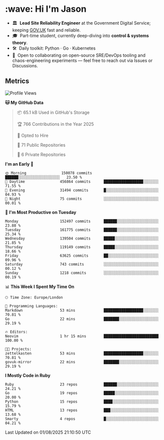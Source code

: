 <h1 align="left" id="jason-title">:wave: Hi I'm Jason</h1>

- 🏛️ &nbsp;**Lead Site Reliability Engineer** at the Government Digital Service; keeping [GOV.UK](https://www.gov.uk/) fast and reliable.
- 🎓 &nbsp;Part-time student, currently deep-diving into **control & systems theory**.  
- 🛠️ &nbsp;Daily toolkit: Python · Go · Kubernetes  
- 🤝 &nbsp;Open to collaborating on open-source SRE/DevOps tooling and chaos-engineering experiments — feel free to reach out via Issues or Discussions.


<h2>Metrics</h2>

<!--START_SECTION:waka-->
![Profile Views](http://img.shields.io/badge/Profile%20Views-2-blue)

**🐱 My GitHub Data** 

> 📦 65.1 kB Used in GitHub's Storage 
 > 
> 🏆 766 Contributions in the Year 2025
 > 
> 💼 Opted to Hire
 > 
> 📜 71 Public Repositories 
 > 
> 🔑 6 Private Repositories 
 > 
**I'm an Early 🐤** 

```text
🌞 Morning                150078 commits      ██████░░░░░░░░░░░░░░░░░░░   23.50 % 
🌆 Daytime                456864 commits      ██████████████████░░░░░░░   71.55 % 
🌃 Evening                31494 commits       █░░░░░░░░░░░░░░░░░░░░░░░░   04.93 % 
🌙 Night                  75 commits          ░░░░░░░░░░░░░░░░░░░░░░░░░   00.01 % 
```
📅 **I'm Most Productive on Tuesday** 

```text
Monday                   152497 commits      ██████░░░░░░░░░░░░░░░░░░░   23.88 % 
Tuesday                  161775 commits      ██████░░░░░░░░░░░░░░░░░░░   25.34 % 
Wednesday                139504 commits      █████░░░░░░░░░░░░░░░░░░░░   21.85 % 
Thursday                 119149 commits      █████░░░░░░░░░░░░░░░░░░░░   18.66 % 
Friday                   63625 commits       ██░░░░░░░░░░░░░░░░░░░░░░░   09.96 % 
Saturday                 743 commits         ░░░░░░░░░░░░░░░░░░░░░░░░░   00.12 % 
Sunday                   1218 commits        ░░░░░░░░░░░░░░░░░░░░░░░░░   00.19 % 
```


📊 **This Week I Spent My Time On** 

```text
🕑︎ Time Zone: Europe/London

💬 Programming Languages: 
Markdown                 53 mins             ██████████████████░░░░░░░   70.81 % 
Go                       22 mins             ███████░░░░░░░░░░░░░░░░░░   29.19 % 

🔥 Editors: 
Neovim                   1 hr 15 mins        █████████████████████████   100.00 % 

🐱‍💻 Projects: 
zettelkasten             53 mins             ██████████████████░░░░░░░   70.81 % 
govuk-mirror             22 mins             ███████░░░░░░░░░░░░░░░░░░   29.19 % 
```

**I Mostly Code in Ruby** 

```text
Ruby                     23 repos            ██████░░░░░░░░░░░░░░░░░░░   24.21 % 
Go                       19 repos            █████░░░░░░░░░░░░░░░░░░░░   20.00 % 
Python                   15 repos            ████░░░░░░░░░░░░░░░░░░░░░   15.79 % 
HTML                     13 repos            ███░░░░░░░░░░░░░░░░░░░░░░   13.68 % 
Smarty                   4 repos             █░░░░░░░░░░░░░░░░░░░░░░░░   04.21 % 
```




 Last Updated on 01/08/2025 21:10:50 UTC
<!--END_SECTION:waka-->

<!-- links -->

[issues page]: https://github.com/jasonBirchall/jasonBirchall/issues "jasonBirchall/issues"
